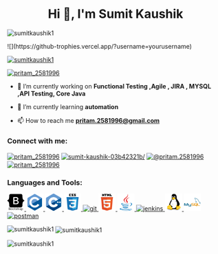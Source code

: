 <h1 align="center">Hi 👋, I'm Sumit Kaushik</h1>
<p align="left"> <img src="https://komarev.com/ghpvc/?username=sumitkaushik1&label=Profile%20views&color=0e75b6&style=flat" alt="sumitkaushik1" /> </p>
![](https://github-trophies.vercel.app/?username=yourusername)
<p align="left"> <a href="https://github-trophies.vercel.app/?username=yourusername"><img src="https://github-profile-trophy.vercel.app/?username=sumitkaushik1" alt="sumitkaushik1" /></a> </p>

<p align="left"> <a href="https://twitter.com/pritam_2581996" target="blank"><img src="https://img.shields.io/twitter/follow/pritam_2581996?logo=twitter&style=for-the-badge" alt="pritam_2581996" /></a> </p>

- 🔭 I’m currently working on ****Functional Testing ,Agile , JIRA , MYSQL ,API Testing, Core Java****

- 🌱 I’m currently learning **automation**

- 📫 How to reach me **pritam.2581996@gmail.com**

<h3 align="left">Connect with me:</h3>
<p align="left">
<a href="https://twitter.com/pritam_2581996" target="blank"><img align="center" src="https://raw.githubusercontent.com/rahuldkjain/github-profile-readme-generator/master/src/images/icons/Social/twitter.svg" alt="pritam_2581996" height="30" width="40" /></a>
<a href="https://linkedin.com/in/sumit-kaushik-03b42321b/" target="blank"><img align="center" src="https://raw.githubusercontent.com/rahuldkjain/github-profile-readme-generator/master/src/images/icons/Social/linked-in-alt.svg" alt="sumit-kaushik-03b42321b/" height="30" width="40" /></a>
<a href="https://medium.com/@pritam.2581996" target="blank"><img align="center" src="https://raw.githubusercontent.com/rahuldkjain/github-profile-readme-generator/master/src/images/icons/Social/medium.svg" alt="@pritam.2581996" height="30" width="40" /></a>
<a href="https://www.hackerrank.com/pritam_2581996" target="blank"><img align="center" src="https://raw.githubusercontent.com/rahuldkjain/github-profile-readme-generator/master/src/images/icons/Social/hackerrank.svg" alt="pritam_2581996" height="30" width="40" /></a>
</p>

<h3 align="left">Languages and Tools:</h3>
<p align="left"> <a href="https://getbootstrap.com" target="_blank" rel="noreferrer"> <img src="https://raw.githubusercontent.com/devicons/devicon/master/icons/bootstrap/bootstrap-plain-wordmark.svg" alt="bootstrap" width="40" height="40"/> </a> <a href="https://www.cprogramming.com/" target="_blank" rel="noreferrer"> <img src="https://raw.githubusercontent.com/devicons/devicon/master/icons/c/c-original.svg" alt="c" width="40" height="40"/> </a> <a href="https://www.w3schools.com/cpp/" target="_blank" rel="noreferrer"> <img src="https://raw.githubusercontent.com/devicons/devicon/master/icons/cplusplus/cplusplus-original.svg" alt="cplusplus" width="40" height="40"/> </a> <a href="https://www.w3schools.com/css/" target="_blank" rel="noreferrer"> <img src="https://raw.githubusercontent.com/devicons/devicon/master/icons/css3/css3-original-wordmark.svg" alt="css3" width="40" height="40"/> </a> <a href="https://git-scm.com/" target="_blank" rel="noreferrer"> <img src="https://www.vectorlogo.zone/logos/git-scm/git-scm-icon.svg" alt="git" width="40" height="40"/> </a> <a href="https://www.w3.org/html/" target="_blank" rel="noreferrer"> <img src="https://raw.githubusercontent.com/devicons/devicon/master/icons/html5/html5-original-wordmark.svg" alt="html5" width="40" height="40"/> </a> <a href="https://www.java.com" target="_blank" rel="noreferrer"> <img src="https://raw.githubusercontent.com/devicons/devicon/master/icons/java/java-original.svg" alt="java" width="40" height="40"/> </a> <a href="https://www.jenkins.io" target="_blank" rel="noreferrer"> <img src="https://www.vectorlogo.zone/logos/jenkins/jenkins-icon.svg" alt="jenkins" width="40" height="40"/> </a> <a href="https://www.linux.org/" target="_blank" rel="noreferrer"> <img src="https://raw.githubusercontent.com/devicons/devicon/master/icons/linux/linux-original.svg" alt="linux" width="40" height="40"/> </a> <a href="https://www.mysql.com/" target="_blank" rel="noreferrer"> <img src="https://raw.githubusercontent.com/devicons/devicon/master/icons/mysql/mysql-original-wordmark.svg" alt="mysql" width="40" height="40"/> </a> <a href="https://postman.com" target="_blank" rel="noreferrer"> <img src="https://www.vectorlogo.zone/logos/getpostman/getpostman-icon.svg" alt="postman" width="40" height="40"/> </a> </p>

<p><img align="left" src="https://github-readme-stats.vercel.app/api/top-langs?username=sumitkaushik1&show_icons=true&locale=en&layout=compact" alt="sumitkaushik1" /></p>

<p>&nbsp;<img align="center" src="https://github-readme-stats.vercel.app/api?username=sumitkaushik1&show_icons=true&locale=en" alt="sumitkaushik1" /></p>

<p><img align="center" src="https://github-readme-streak-stats.herokuapp.com/?user=sumitkaushik1&" alt="sumitkaushik1" /></p>


